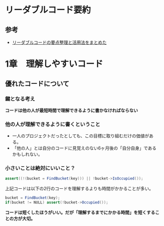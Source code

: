 # リーダブルコード要約

## 参考
- [リーダブルコードの要点整理と活用法をまとめた](https://qiita.com/KNR109/items/3b14e2e8f89a33c0f959)

# 1章　理解しやすいコード

## 優れたコードについて

### 鍵となる考え

**コードは他の人が最短時間で理解できるように書かなければならない**


### 他の人が理解できるように書くということ
- 一人のプロジェクトだったとしても、この目標に取り組むだけの価値がある。
- 「他の人」とは自分のコードに見覚えのない6ヶ月後の「自分自身」であるかもしれない。


### 小さいことは絶対にいいこと？
```java
assert((!(bucket = FindBucket(key))) || !bucket->IsOccupied());
```
上記コードは以下の2行のコードを理解するよりも時間がかかることが多い。
```java
bucket = FindBucket(key);
if(bucket != NULL) assert(!bucket->Occupied());
```
**コードは短くしたほうがいい。だが「理解するまでにかかる時間」を短くすることの方が大切。**
